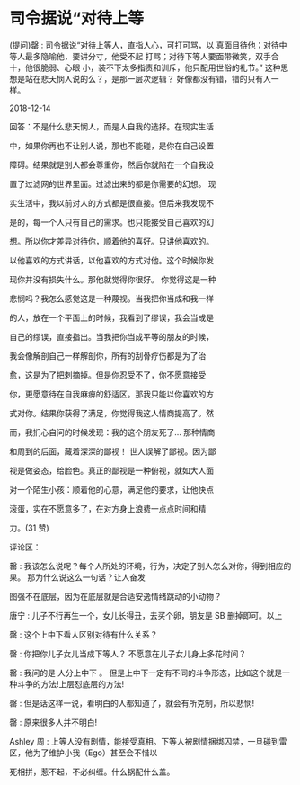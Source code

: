 # 司令据说“对待上等

(提问)罄 : 司令据说“对待上等人，直指人心，可打可骂，以 真面目待他；对待中等人最多隐喻他，要讲分寸，他受不起 打骂；对待下等人要面带微笑，双手合十，他很脆弱、心眼 小，装不下太多指责和训斥，他只配用世俗的礼节。” 这种思想是站在悲天悯人说的么？，是那一层次逻辑？ 好像都没有错，错的只有人一样。

2018-12-14

回答：不是什么悲天悯人，而是人自我的选择。在现实生活

中，如果你再也不让别人说，那也不能碰，是你在自己设置

障碍。结果就是别人都会尊重你，然后你就陷在一个自我设

置了过滤网的世界里面。过滤出来的都是你需要的幻想。 现

实生活中，我以前对人的方式都是很直接。但后来我发现不

是的，每一个人只有自己的需求。也只能接受自己喜欢的幻

想。所以你才差异对待你，顺着他的喜好。只讲他喜欢的。

以他喜欢的方式讲话，以他喜欢的方式对他。这个时候你发

现你并没有损失什么。那他就觉得你很好。 你觉得这是一种

悲悯吗？我怎么感觉这是一种蔑视。当我把你当成和我一样

的人，放在一个平面上的时候，我看到了缪误，我会当成是

自己的缪误，直接指出。当我把你当成平等的朋友的时候，

我会像解剖自己一样解剖你，所有的刮骨疗伤都是为了治

愈，这是为了把刺摘掉。但是你忍受不了，你不愿意接受

你，更愿意待在自我麻痹的舒适区。那我只能以你喜欢的方

式对你。结果你获得了满足，你觉得我这人情商提高了。然

而，我扪心自问的时候发现：我的这个朋友死了... 那种情商

和周到的后面，藏着深深的鄙视！ 世人误解了鄙视。因为鄙

视是做姿态，给脸色。真正的鄙视是一种俯视，就如大人面

对一个陌生小孩：顺着他的心意，满足他的要求，让他快点

滚蛋，实在不愿意多了，在对方身上浪费一点点时间和精

力。(31 赞)

评论区：

罄 : 我该怎么说呢？每个人所处的环境，行为，决定了别人怎么对你，得到相应的果。 那为什么说这么一句话？让人奋发

图强不在底层，因为在底层就是合适安逸情绪跳动的小动物？

唐宁 : 儿子不行再生一个，女儿长得丑，去买个卵，朋友是 SB 删掉即可。以上

罄 : 这个上中下看人区别对待有什么关系？

罄 : 你把你儿子女儿当成下等人？ 不愿意在儿子女儿身上多花时间？

罄 : 我问的是 人分上中下 。 但是上中下一定有不同的斗争形态，比如这个就是一种斗争的方法!上层怼底层的方法!

罄 : 但是话这样一说，看明白的人都知道了，就会有所克制，所以悲悯!

罄 : 原来很多人并不明白!

Ashley 周 : 上等人没有剧情，能接受真相。下等人被剧情捆绑囚禁，一旦碰到雷区，他为了维护小我（Ego）甚至会不惜以

死相拼，惹不起，不必纠缠。什么锅配什么盖。